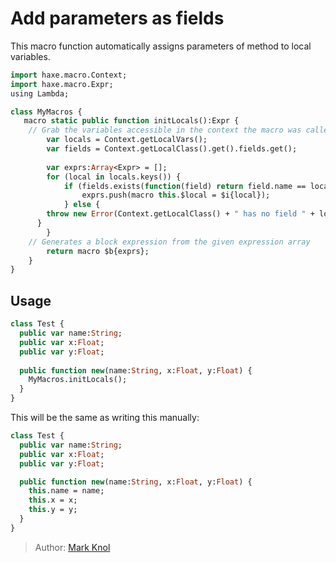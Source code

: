 # Add parameters as fields

This macro function automatically assigns parameters of method to local variables.

```haxe
import haxe.macro.Context;
import haxe.macro.Expr;
using Lambda;

class MyMacros {
   macro static public function initLocals():Expr {
    // Grab the variables accessible in the context the macro was called.
		var locals = Context.getLocalVars();
		var fields = Context.getLocalClass().get().fields.get();
    
		var exprs:Array<Expr> = [];
		for (local in locals.keys()) {
			if (fields.exists(function(field) return field.name == local)) {
				exprs.push(macro this.$local = $i{local});
			} else {
        throw new Error(Context.getLocalClass() + " has no field " + local, Context.currentPos());
      }
		}
    // Generates a block expression from the given expression array 
		return macro $b{exprs};
	}
}
```

## Usage 

```haxe
class Test {
  public var name:String;
  public var x:Float;
  public var y:Float;
  
  public function new(name:String, x:Float, y:Float) {
    MyMacros.initLocals();
  }
}
```

This will be the same as writing this manually:
  
```haxe
class Test {
  public var name:String;
  public var x:Float;
  public var y:Float;

  public function new(name:String, x:Float, y:Float) {
    this.name = name;
    this.x = x;
    this.y = y;
  }
}
```

> Author: [Mark Knol](http://github.com/markknol)